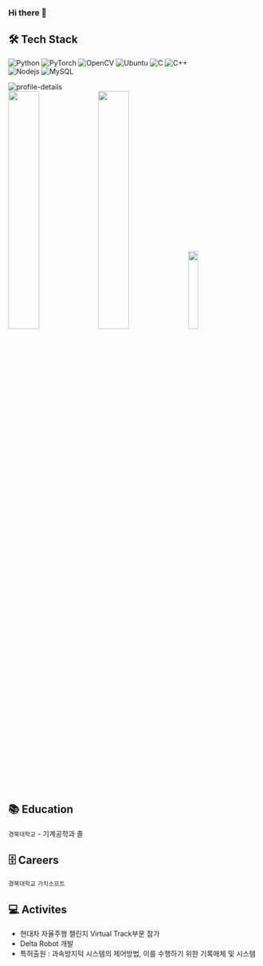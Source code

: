 ### Hi there 👋

<!--
**Kimsc9976/Kimsc9976** is a ✨ _special_ ✨ repository because its `README.md` (this file) appears on your GitHub profile.

Here are some ideas to get you started:

- 🔭 I’m currently working on ...
- 🌱 I’m currently learning ...
- 👯 I’m looking to collaborate on ...
- 🤔 I’m looking for help with ...
- 💬 Ask me about ...
- 📫 How to reach me: ...
- 😄 Pronouns: ...
- ⚡ Fun fact: ...
-->
🛠 Tech Stack
---
![Python](https://img.shields.io/badge/python-3670A0?style=flat-square&logo=python&logoColor=white)
![PyTorch](https://img.shields.io/badge/PyTorch-%23EE4C2C.svg?style=flat-square&logo=PyTorch&logoColor=white)
![OpenCV](https://img.shields.io/badge/opencv-143055.svg?style=flat-square&logo=opencv&logoColor=white)
![Ubuntu](https://img.shields.io/badge/Ubuntu-E95420?style=flat-square&logo=ubuntu&logoColor=white)
![C](https://img.shields.io/badge/c-%23777BB4.svg?style=flat-squaree&logo=c&logoColor=white)
![C++](https://img.shields.io/badge/c++-%2300599C.svg?style=flat-square&logo=c%2B%2B&logoColor=white)
<br>
![Nodejs](https://img.shields.io/badge/Nodejs-%339933.svg?style=flat-square&logo=Node.js&logoColor=white)
![MySQL](https://img.shields.io/badge/mysql-%2300f.svg?style=flat-squaree&logo=mysql&logoColor=white)


![profile-details](http://github-profile-summary-cards.vercel.app/api/cards/profile-details?username=Kimsc9976&theme=github) <br>
<img src="http://github-profile-summary-cards.vercel.app/api/cards/most-commit-language?username=Kimsc9976&theme=github" width="35%" height="35%">
<img src="http://github-profile-summary-cards.vercel.app/api/cards/repos-per-language?username=Kimsc9976&theme=github" width="35%" height="35%">
<img src="https://github-readme-stats.vercel.app/api/top-langs/?username=Kimsc9976&hide=jupyter%20notebook" width="20%" height="20%">

<br>

📚 Education
---
`경북대학교` - 기계공학과 졸


🗄️ Careers 
---
`경북대학교`
`가치소프트`


💻 Activites
---

- 현대차 자율주행 챌린지 Virtual Track부문 참가
- Delta Robot 개발
- 특허출원 : 과속방지턱 시스템의 제어방법, 이를 수행하기 위한 기록매체 및 시스템
